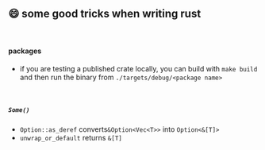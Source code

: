 ## 😄 some good tricks when writing rust

<br>

#### packages

* if you are testing a published crate locally, you can build with `make build` and then run the binary from `./targets/debug/<package name>`

<br>

##### `Some()`

* `Option::as_deref` converts`&Option<Vec<T>>` into `Option<&[T]>`
* `unwrap_or_default` returns `&[T]`